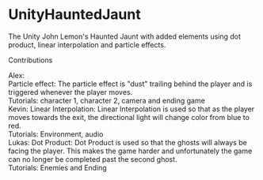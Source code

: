 # UnityHauntedJaunt
The Unity John Lemon's Haunted Jaunt with added elements using dot product, linear interpolation and particle effects.


Contributions

Alex:  <br />
  Particle effect: The particle effect is "dust" trailing behind the player and is triggered whenever the player moves. <br />
  Tutorials: character 1, character 2, camera and ending game <br />
 Kevin: 
  Linear Interpolation: Linear Interpolation is used so that as the player moves towards the exit, the directional light will change color from blue to red.  <br />
  Tutorials: Environment, audio <br />
 Lukas: 
  Dot Product: Dot Product is used so that the ghosts will always be facing the player. This makes the game harder and unfortunately the game can no longer be completed past the second ghost. <br />
  Tutorials: Enemies and Ending 
